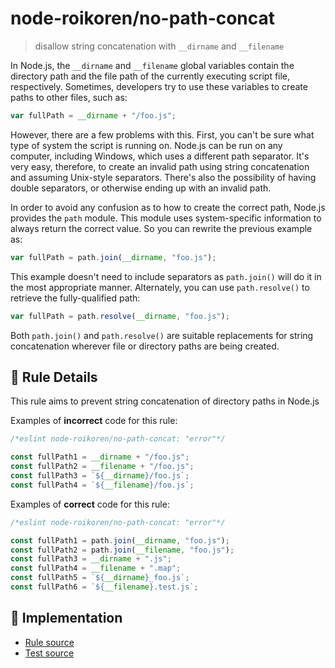 # node-roikoren/no-path-concat
> disallow string concatenation with `__dirname` and `__filename`

In Node.js, the `__dirname` and `__filename` global variables contain the directory path and the file path of the currently executing script file, respectively. Sometimes, developers try to use these variables to create paths to other files, such as:

```js
var fullPath = __dirname + "/foo.js";
```

However, there are a few problems with this. First, you can't be sure what type of system the script is running on. Node.js can be run on any computer, including Windows, which uses a different path separator. It's very easy, therefore, to create an invalid path using string concatenation and assuming Unix-style separators. There's also the possibility of having double separators, or otherwise ending up with an invalid path.

In order to avoid any confusion as to how to create the correct path, Node.js provides the `path` module. This module uses system-specific information to always return the correct value. So you can rewrite the previous example as:

```js
var fullPath = path.join(__dirname, "foo.js");
```

This example doesn't need to include separators as `path.join()` will do it in the most appropriate manner. Alternately, you can use `path.resolve()` to retrieve the fully-qualified path:

```js
var fullPath = path.resolve(__dirname, "foo.js");
```

Both `path.join()` and `path.resolve()` are suitable replacements for string concatenation wherever file or directory paths are being created.

## 📖 Rule Details

This rule aims to prevent string concatenation of directory paths in Node.js

Examples of **incorrect** code for this rule:

```js
/*eslint node-roikoren/no-path-concat: "error"*/

const fullPath1 = __dirname + "/foo.js";
const fullPath2 = __filename + "/foo.js";
const fullPath3 = `${__dirname}/foo.js`;
const fullPath4 = `${__filename}/foo.js`;
```

Examples of **correct** code for this rule:

```js
/*eslint node-roikoren/no-path-concat: "error"*/

const fullPath1 = path.join(__dirname, "foo.js");
const fullPath2 = path.join(__filename, "foo.js");
const fullPath3 = __dirname + ".js";
const fullPath4 = __filename + ".map";
const fullPath5 = `${__dirname}_foo.js`;
const fullPath6 = `${__filename}.test.js`;
```

## 🔎 Implementation

- [Rule source](https://github.com/roikoren755/eslint-plugin-node/blob/v3.0.5/src/rules/no-path-concat.ts)
- [Test source](https://github.com/roikoren755/eslint-plugin-node/blob/v3.0.5/tests/src/rules/no-path-concat.ts)
